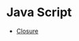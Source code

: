 # Java Script
- [Closure](https://github.com/wonism/TIL/tree/master/front-end/javascript/closure.md)

